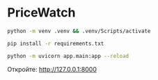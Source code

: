 # PriceWatch
```bash
python -m venv .venv && .venv/Scripts/activate

pip install -r requirements.txt

python -m uvicorn app.main:app --reload
```
Откройте: http://127.0.0.1:8000
